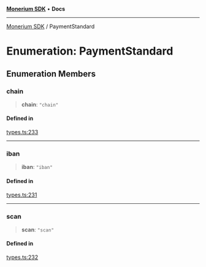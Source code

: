 [**Monerium SDK**](../README.md) • **Docs**

***

[Monerium SDK](../README.md) / PaymentStandard

# Enumeration: PaymentStandard

## Enumeration Members

### chain

> **chain**: `"chain"`

#### Defined in

[types.ts:233](https://github.com/monerium/js-monorepo/blob/main/packages/sdk/src/types.ts#L233)

***

### iban

> **iban**: `"iban"`

#### Defined in

[types.ts:231](https://github.com/monerium/js-monorepo/blob/main/packages/sdk/src/types.ts#L231)

***

### scan

> **scan**: `"scan"`

#### Defined in

[types.ts:232](https://github.com/monerium/js-monorepo/blob/main/packages/sdk/src/types.ts#L232)
